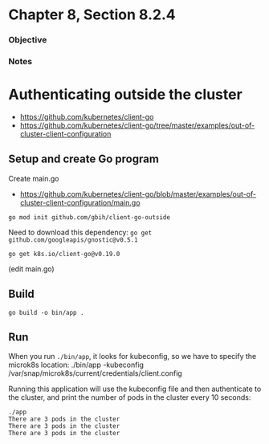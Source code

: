 # Chapter 8, Section 8.2.4

### Objective

### Notes

# Authenticating outside the cluster
- https://github.com/kubernetes/client-go
- https://github.com/kubernetes/client-go/tree/master/examples/out-of-cluster-client-configuration

## Setup and create Go program
Create main.go
- https://github.com/kubernetes/client-go/blob/master/examples/out-of-cluster-client-configuration/main.go

`go mod init github.com/gbih/client-go-outside`

Need to download this dependency:
`go get github.com/googleapis/gnostic@v0.5.1`

`go get k8s.io/client-go@v0.19.0`

(edit main.go)


## Build 
`go build -o bin/app .`


## Run
When you run `./bin/app`, it looks for kubeconfig, so we have to specify the microk8s location:
./bin/app -kubeconfig /var/snap/microk8s/current/credentials/client.config


Running this application will use the kubeconfig file and then authenticate to the cluster, and print the number of pods in the cluster every 10 seconds:

```
./app
There are 3 pods in the cluster
There are 3 pods in the cluster
There are 3 pods in the cluster
```

